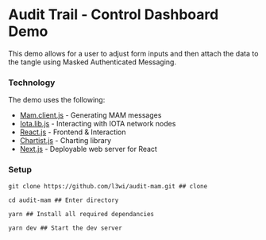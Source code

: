 # Audit Trail - Control Dashboard Demo

This demo allows for a user to adjust form inputs and then attach the data to the tangle using Masked Authenticated Messaging.

### Technology

The demo uses the following:

- [Mam.client.js](https://github.com/iotaledger/mam.client.js) - Generating MAM messages
- [Iota.lib.js](https://github.com/iotaledger/iota.lib.js) - Interacting with IOTA network nodes
- [React.js](https://github.com/facebook/react) - Frontend & Interaction
- [Chartist.js](https://gionkunz.github.io/chartist-js/) - Charting library
- [Next.js](https://github.com/zeit/next.js/) - Deployable web server for React

### Setup

```
git clone https://github.com/l3wi/audit-mam.git ## clone

cd audit-mam ## Enter directory

yarn ## Install all required dependancies

yarn dev ## Start the dev server
```